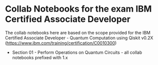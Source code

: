 # Collab Notebooks for the exam IBM Certified Associate Developer
The collab notebooks here are based on the scope provided for the IBM Certified Associate Developer - Quantum Computation using Qiskit v0.2X (https://www.ibm.com/training/certification/C0010300)

- Section 01 - Perform Operations on Quantum Circuits - all collab notebooks prefixed with 1.x
